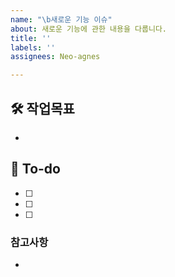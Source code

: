 ```yaml
---
name: "\b새로운 기능 이슈"
about: 새로운 기능에 관한 내용을 다룹니다.
title: ''
labels: ''
assignees: Neo-agnes

---
```


## 🛠️ 작업목표
- 

## 📝 To-do
- [ ] 
- [ ] 
- [ ] 

### 참고사항
-
